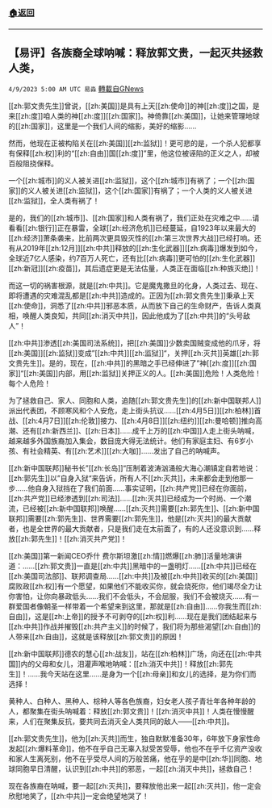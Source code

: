 ###  [:house:返回](README.md)
---


## 【易评】各族裔全球呐喊：释放郭文贵，一起灭共拯救人类，
`4/9/2023 5:00 AM UTC 易淼` [轉載自GNews](https://gnews.org/articles/1080700)


[[zh:郭文贵先生]]曾说，[[zh:美国]]是具有上天[[zh:使命]]的神[[zh:度]]之国，是来[[zh:度]]咱人类的神[[zh:度]][[zh:国家]]。神倚靠[[zh:美国]]，让她来管理地球的[[zh:国家]]，这里是一个我们人间的缩影，美好的缩影……

然而，他现在正被构陷关在[[zh:美国]][[zh:监狱]]！更可悲的是，一个杀人犯都享有保释[[zh:权]]利的“[[zh:自由]]国[[zh:度]]”里，他这位被诬陷的正义之人，却被百般阻挠保释。

一个[[zh:城市]]的义人被关进[[zh:监狱]]，这个[[zh:城市]]有祸了；一个[[zh:国家]]的义人被关进[[zh:监狱]]，这个[[zh:国家]]有祸了；一个人类的义人被关进[[zh:监狱]]，全人类有祸了！

是的，我们的[[zh:城市]]、[[zh:国家]]和人类有祸了，我们正处在灾难之中……请看看[[zh:银行]]正在暴雷，全球[[zh:经济危机]]已经蔓延，自1923年以来最大的[[zh:经济]]萧条袭来，比前两次更具毁灭性的[[zh:第三次世界大战]]已经打响。还有从2019年[[zh:12月]][[zh:中共]]释放的[[zh:生化武器]][[zh:病毒]]爆发到如今，全球近7亿人感染，约7百万人死亡，还有比[[zh:病毒]]更可怕的[[zh:生化武器]][[zh:新冠]][[zh:疫苗]]，其后遗症更是无法估量，人类正在面临[[zh:种族灭绝]]！

而这一切的祸害根源，就是[[zh:中共]]。它是魔鬼撒旦的化身，人类过去、现在、即将遭遇的灾难混乱都是[[zh:中共]]造成的。正因为[[zh:郭文贵先生]]秉承上天[[zh:使命]]，洞悉了[[zh:中共]]邪恶本质，从而放下自己的生命财产，告诉人类真相，唤醒人类良知，共同[[zh:消灭中共]]，因此他成为了[[zh:中共]]的“头号敌人”！

[[zh:中共]]渗透[[zh:美国司法系统]]，把[[zh:美国]]少数卖国贼变成他的爪牙，将[[zh:美国]][[zh:监狱]]变成”[[zh:中共]][[zh:监狱]]“，关押[[zh:灭共]]英雄[[zh:郭文贵先生]]。是的，现在，[[zh:中共]]的黑暗之手已经伸进了”神[[zh:度]][[zh:国家]]“[[zh:美国]]内部，用[[zh:监狱]]关押正义的人。[[zh:美国]]危险！人类危险！每个人危险！

为了拯救自己、家人、同胞和人类，追随[[zh:郭文贵先生]]的[[zh:新中国联邦人]]派出代表团，不顾寒风和个人安危，走上街头抗议……[[zh:4月5日]][[zh:柏林]]首战、[[zh:4月7日]][[zh:伦敦]]接力、[[zh:4月8日]][[zh:纽约]][[zh:曼哈顿]]推向高潮、还有[[zh:新西兰]]、[[zh:日本]]……成千上万的[[zh:中国]]人走上街头呐喊，越来越多外国族裔加入集会，数目庞大得无法统计。他们有家庭主妇、有6岁小孩、有社会精英、有[[zh:艺术]][[zh:大咖]]……发出了自己的呐喊声。

[[zh:新中国联邦]]秘书长”[[zh:长岛]]“压制着波涛汹涌般大海心潮镇定自若地说：[[zh:郭先生]]以”自身入狱“来告诉，所有人不[[zh:灭共]]，未来都会走到他那一步……他自身入狱挡在了我们前面……事实证明，[[zh:共产党]]已经在你面前，[[zh:共产党]]已经渗透到[[zh:司法]]……[[zh:灭共]]已经成为一个时尚、一个潮流，已经被[[zh:新中国联邦]]唤醒……[[zh:灭共]]需要[[zh:郭先生]]、[[zh:新中国联邦]]需要[[zh:郭先生]]、世界需要[[zh:郭先生]]，他是[[zh:灭共]]的最大贡献者，也是全世界的最大贡献者，只是我们走在太前面了，有的人还没意识到……释放[[zh:郭先生]]！[[zh:消灭共产党]]！

[[zh:美国]]第一新闻CEO乔什 费尔斯坦激[[zh:情]]燃爆[[zh:肺]]活量地演讲道：……[[zh:郭文贵]]一直是[[zh:中共]]黑暗中的一盏明灯……[[zh:中共]]已经在[[zh:美国司法部]]、联邦调查局……[[zh:中共]]及被[[zh:中共]]收买的[[zh:美国]]腐败政[[zh:权]]有一个愿望，如果他们不能收买你，就会烧死你，他们竭尽全力让你害怕，让你向暴政低头……我们不会低头，不会屈服，我们不会被烧灭……有一群爱国者像朝圣一样带着一个希望来到这里，那就是[[zh:自由]]……你我生而[[zh:自由]]，这是[[zh:上帝]]的授予不可剥夺的[[zh:权]]利……现在是我们团结起来与[[zh:中共]]作战并摧毁[[zh:共产主义]]的时候了，我们将为那些渴望[[zh:自由]]的人带来[[zh:自由]]，这就是该释放[[zh:郭文贵]]的原因！

[[zh:新中国联邦]]德农的慧心[[zh:战友]]，站在[[zh:柏林]]广场，向还在[[zh:中共国]]内的父母和女儿，泪灌声喉地呐喊：[[zh:消灭中共]]！释放[[zh:郭先生]]！……我今天站在这里……是身为一个[[zh:母亲]]和女儿的选择，是为你们而选择！

黄种人、白种人、黑种人、棕种人等各色族裔，妇女老人孩子青壮年各种年龄的人，都聚集在街头呐喊着：释放[[zh:郭文贵]]！[[zh:消灭中共]]！人类在慢慢醒来，人们在聚集反抗，要共同去消灭全人类共同的敌人——[[zh:中共]]。

[[zh:郭文贵先生]]，他为[[zh:灭共]]而生，独自默默准备30年，6年放下身家性命发起[[zh:爆料革命]]，他不在乎自己无辜入狱受苦受辱，他也不在乎千亿资产没收和家人生离死别，他不在乎受尽人间的万般苦痛，他在乎的是中[[zh:华]]同胞、地球同胞早日清醒，认识到[[zh:中共]]的邪恶，一起[[zh:消灭中共]]，拯救自己！

现在各族裔在呐喊，要一起[[zh:灭共]]，要释放他出来一起[[zh:灭共]]，他一定会欣慰地笑了，[[zh:中共]]一定会绝望地哭了！


